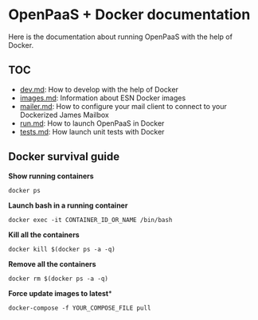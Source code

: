 # OpenPaaS + Docker documentation

Here is the documentation about running OpenPaaS with the help of Docker.

## TOC

- [dev.md](./dev.md): How to develop with the help of Docker
- [images.md](./images.md): Information about ESN Docker images
- [mailer.md](./mailer.md): How to configure your mail client to connect to your Dockerized James Mailbox
- [run.md](./run.md): How to launch OpenPaaS in Docker
- [tests.md](./tests.md): How launch unit tests with Docker

## Docker survival guide

**Show running containers**

```
docker ps
```

**Launch bash in a running container**

```
docker exec -it CONTAINER_ID_OR_NAME /bin/bash
```

**Kill all the containers**

```
docker kill $(docker ps -a -q)
```

**Remove all the containers**

```
docker rm $(docker ps -a -q)
```

**Force update images to latest***

```
docker-compose -f YOUR_COMPOSE_FILE pull
```
